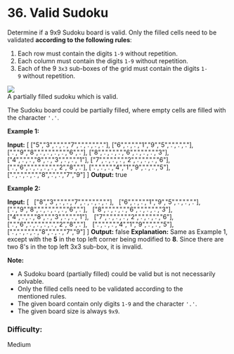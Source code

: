 36\. Valid Sudoku
=================

Determine if a 9x9 Sudoku board is valid. Only the filled cells need to be validated **according to the following rules**:

1. Each row must contain the digits `1-9` without repetition.
2. Each column must contain the digits `1-9` without repetition.
3. Each of the 9 `3x3` sub-boxes of the grid must contain the digits `1-9` without repetition.

![](https://upload.wikimedia.org/wikipedia/commons/thumb/f/ff/Sudoku-by-L2G-20050714.svg/250px-Sudoku-by-L2G-20050714.svg.png)  
A partially filled sudoku which is valid.

The Sudoku board could be partially filled, where empty cells are filled with the character `'.'`.

**Example 1:**

**Input:**
\[
  \["5","3",".",".","7",".",".",".","."\],
  \["6",".",".","1","9","5",".",".","."\],
  \[".","9","8",".",".",".",".","6","."\],
  \["8",".",".",".","6",".",".",".","3"\],
  \["4",".",".","8",".","3",".",".","1"\],
  \["7",".",".",".","2",".",".",".","6"\],
  \[".","6",".",".",".",".","2","8","."\],
  \[".",".",".","4","1","9",".",".","5"\],
  \[".",".",".",".","8",".",".","7","9"\]
\]
**Output:** true

**Example 2:**

**Input:**
\[
  \["8","3",".",".","7",".",".",".","."\],
  \["6",".",".","1","9","5",".",".","."\],
  \[".","9","8",".",".",".",".","6","."\],
  \["8",".",".",".","6",".",".",".","3"\],
  \["4",".",".","8",".","3",".",".","1"\],
  \["7",".",".",".","2",".",".",".","6"\],
  \[".","6",".",".",".",".","2","8","."\],
  \[".",".",".","4","1","9",".",".","5"\],
  \[".",".",".",".","8",".",".","7","9"\]
\]
**Output:** false
**Explanation:** Same as Example 1, except with the **5** in the top left corner being
    modified to **8**. Since there are two 8's in the top left 3x3 sub-box, it is invalid.

**Note:**

* A Sudoku board (partially filled) could be valid but is not necessarily solvable.
* Only the filled cells need to be validated according to the mentioned rules.
* The given board contain only digits `1-9` and the character `'.'`.
* The given board size is always `9x9`.

### Difficulty:

Medium
